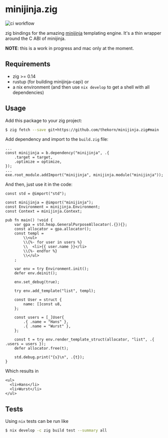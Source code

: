 # minijinja.zig

![ci workflow](https://github.com/thekorn/minijinja.zig/actions/workflows/ci.yaml/badge.svg)

zig bindings for the amazing [minijinja](https://github.com/mitsuhiko/minijinja) templating engine.
It's a thin wrapper around the C ABI of minijinja.

**NOTE**: this is a work in progress and mac only at the moment.

## Requirements

- zig >= 0.14
- rustup (for building minijinja-capi) or
- a nix environment (and then use `nix develop` to get a shell with all dependencies)

## Usage

Add this package to your zig project:

```bash
$ zig fetch --save git+https://github.com/thekorn/minijinja.zig#main
```

Add dependency and import to the `build.zig` file:

```zig
...
const minijinja = b.dependency("minijinja", .{
    .target = target,
    .optimize = optimize,
});
...
exe.root_module.addImport("minijinja", minijinja.module("minijinja"));
```

And then, just use it in the code:

```zig
const std = @import("std");

const minijinja = @import("minijinja");
const Environment = minijinja.Environment;
const Context = minijinja.Context;

pub fn main() !void {
    var gpa = std.heap.GeneralPurposeAllocator(.{}){};
    const allocator = gpa.allocator();
    const templ =
        \\<ul>
        \\{%- for user in users %}
        \\  <li>{{ user.name }}</li>
        \\{%- endfor %}
        \\</ul>
    ;

    var env = try Environment.init();
    defer env.deinit();

    env.set_debug(true);

    try env.add_template("list", templ);

    const User = struct {
        name: []const u8,
    };

    const users = [_]User{
        .{ .name = "Hans" },
        .{ .name = "Wurst" },
    };

    const t = try env.render_template_struct(allocator, "list", .{ .users = users });
    defer allocator.free(t);

    std.debug.print("{s}\n", .{t});
}
```

Which results in

```
<ul>
  <li>Hans</li>
  <li>Wurst</li>
</ul>
```

## Tests

Using `nix` tests can be run like

```bash
$ nix develop -c zig build test --summary all
```
